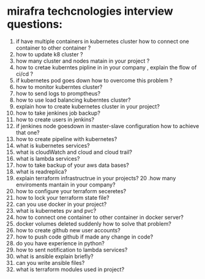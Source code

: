 mirafra techcnologies interview questions:
=====================================================
1. if have multiple containers in kubernetes cluster how to connect one container to other container ?
2. how to update k8 cluster ?
3. how many cluster and nodes matain in your project ?
4. how to cretae kuberntes pipline in in your company , explain the flow of ci/cd ?
5. if kubernetes pod goes down how to overcome this problem ?
6. how to monitor kuberntes cluster?
7. how to send logs to promptheus?
8. how to use load balancing kuberntes cluster?
9. explain how to create kubernetes cluster in your project?
10. how to take jenkines job backup?
11. how to create users in jenkins?
12. if jenkines node goesdown in master-slave configuration how to achieve that one?
13. how to create pipeline with kubernetes?
14. what is kubernetes services?
15. what is cloudWatch and cloud and cloud trail?
16. what is lambda services?
17. how to take backup of your aws data bases?
18. what is readreplica?
19. explain terraform infrastructrue in your projects?
20 .how many enviroments mantain in your company?
21. how to configure your terraform seceretes?
22. how to lock your terraform state file?
23. can you use docker in your project?
24. what is kubernetes pv and pvc?
25. how to connect one container to other container in docker server?
26. docker volumes deleted suddenly how to solve that problem?
27. how to create github new user accounts?
28. how to push code github if made any change in code?
29. do you have experience in python?
30. how to sent notification to lambda services?
31. what is ansible explain briefly?
32. can you write ansible files?
33. what is terraform modules used in project?

